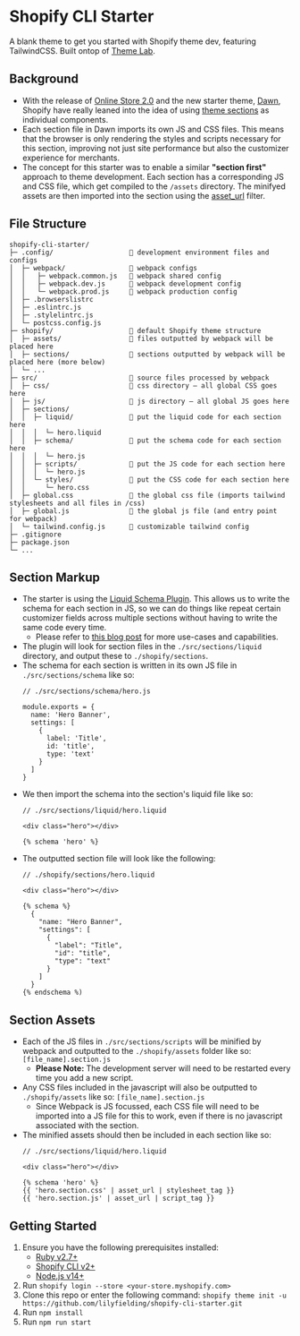 # Shopify CLI Starter

A blank theme to get you started with Shopify theme dev, featuring TailwindCSS. Built ontop of [Theme Lab](https://github.com/uicrooks/shopify-theme-lab).

## Background
* With the release of [Online Store 2.0](https://www.shopify.com/partners/blog/shopify-online-store) and the new starter theme, [Dawn](https://github.com/Shopify/dawn), Shopify have really leaned into the idea of using [theme sections](https://shopify.dev/themes/architecture/sections) as individual components.
* Each section file in Dawn imports its own JS and CSS files. This means that the browser is only rendering the styles and scripts necessary for this section, improving not just site performance but also the customizer experience for merchants.
* The concept for this starter was to enable a similar **"section first"** approach to theme development. Each section has a corresponding JS and CSS file, which get compiled to the `/assets` directory. The minifyed assets are then imported into the section using the [asset_url](https://shopify.dev/api/liquid/filters/html-filters) filter.

## File Structure
```
shopify-cli-starter/
├─ .config/                   📁 development environment files and configs
│  ├─ webpack/                📁 webpack configs
│  │   ├─ webpack.common.js   📄 webpack shared config
│  │   ├─ webpack.dev.js      📄 webpack development config
│  │   └─ webpack.prod.js     📄 webpack production config
│  ├─ .browserslistrc         
│  ├─ .eslintrc.js            
│  ├─ .stylelintrc.js         
│  └─ postcss.config.js       
├─ shopify/                   📁 default Shopify theme structure
│  ├─ assets/                 📁 files outputted by webpack will be placed here
│  ├─ sections/               📁 sections outputted by webpack will be placed here (more below)
│  └─ ...
├─ src/                       📁 source files processed by webpack
│  ├─ css/                    📁 css directory – all global CSS goes here
│  ├─ js/                     📁 js directory – all global JS goes here
│  ├─ sections/
│  │  ├─ liquid/              📁 put the liquid code for each section here
│  │  │  └─ hero.liquid
│  │  ├─ schema/              📁 put the schema code for each section here
│  │  │  └─ hero.js
│  │  ├─ scripts/             📁 put the JS code for each section here
│  │  │  └─ hero.js
│  │  └─ styles/              📁 put the CSS code for each section here
│  │     └─ hero.css
│  ├─ global.css              📄 the global css file (imports tailwind stylesheets and all files in /css)
│  ├─ global.js               📄 the global js file (and entry point for webpack)
│  └─ tailwind.config.js      📄 customizable tailwind config
├─ .gitignore                 
├─ package.json
└─ ...
```

## Section Markup
* The starter is using the [Liquid Schema Plugin](https://github.com/davidwarrington/liquid-schema-plugin). This allows us to write the schema for each section in JS, so we can do things like repeat certain customizer fields across multiple sections without having to write the same code every time.
  * Please refer to [this blog post](https://ellodave.dev/blog/2020/10/14/building-shopify-section-schemas-with-javascript/) for more use-cases and capabilities.
* The plugin will look for section files in the `./src/sections/liquid` directory, and output these to `./shopify/sections`.
* The schema for each section is written in its own JS file in `./src/sections/schema` like so:
  ```
  // ./src/sections/schema/hero.js
  
  module.exports = {
    name: 'Hero Banner',
    settings: [
      {
        label: 'Title',
        id: 'title',
        type: 'text'
      }
    ]
  }
  ```
* We then import the schema into the section's liquid file like so:
  ```
  // ./src/sections/liquid/hero.liquid
    
  <div class="hero"></div>
    
  {% schema 'hero' %}
  ```
* The outputted section file will look like the following:
  ```
  // ./shopify/sections/hero.liquid
    
  <div class="hero"></div>
    
  {% schema %}
    {
      "name: "Hero Banner",
      "settings": [
        {
          "label": "Title",
          "id": "title",
          "type": "text"
        }
      ]
    }
  {% endschema %)
  ```
  
## Section Assets
* Each of the JS files in `./src/sections/scripts` will be minified by webpack and outputted to the `./shopify/assets` folder like so: `[file_name].section.js`
  * **Please Note:** The development server will need to be restarted every time you add a new script.
* Any CSS files included in the javascript will also be outputted to `./shopify/assets` like so: `[file_name].section.js`
  * Since Webpack is JS focussed, each CSS file will need to be imported into a JS file for this to work, even if there is no javascript associated with the section.
* The minified assets should then be included in each section like so:
  ```
  // ./src/sections/liquid/hero.liquid
  
  <div class="hero"></div>
  
  {% schema 'hero' %}
  {{ 'hero.section.css' | asset_url | stylesheet_tag }}
  {{ 'hero.section.js' | asset_url | script_tag }}
  ```
  
## Getting Started
1. Ensure you have the following prerequisites installed:
    * [Ruby v2.7+](https://www.ruby-lang.org/en/)
    * [Shopify CLI v2+](https://shopify.dev/themes/tools/cli/installation)
    * [Node.js v14+](https://nodejs.org/en/)
2. Run `shopify login --store <your-store.myshopify.com>`
3. Clone this repo or enter the following command: `shopify theme init -u https://github.com/lilyfielding/shopify-cli-starter.git`
4. Run `npm install`
5. Run `npm run start`
